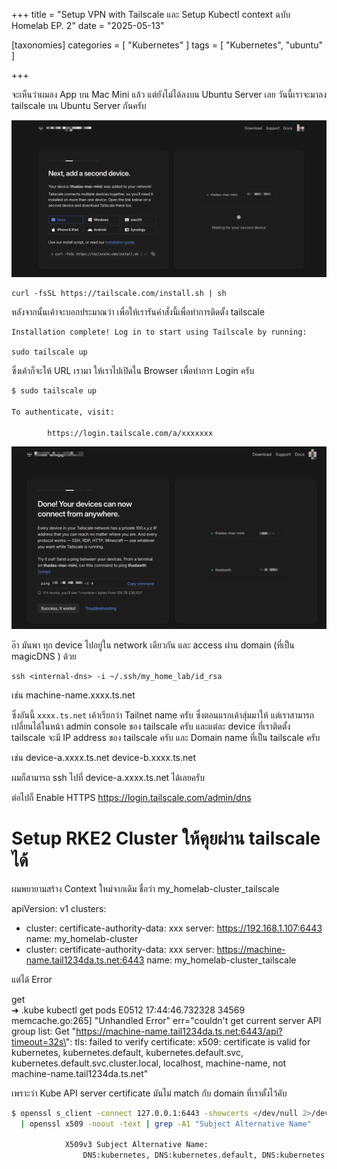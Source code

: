 +++
title = "Setup VPN with Tailscale และ Setup Kubectl context ฉบับ Homelab EP. 2"
date = "2025-05-13"

[taxonomies]
categories = [ "Kubernetes" ]
tags = [ "Kubernetes", "ubuntu" ]


+++

จะเห็นว่าผมลง App บน Mac Mini แล้ว แต่ยังไม่ได้ลงบน Ubuntu Server เลย
วันนี้เราจะมาลง tailscale บน Ubuntu Server กันครับ

![](tailscale-setup-guide.png)

```
curl -fsSL https://tailscale.com/install.sh | sh
```
หลังจากนั้นเค้าจะบอกประมาณว่า เพื่อให้เรารันคำสั่งนี้เพื่อทำการติดตั้ง tailscale

```
Installation complete! Log in to start using Tailscale by running:

sudo tailscale up
```

ซึ่งเค้าก็จะให้ URL เรามา ให้เราไปเปิดใน Browser เพื่อทำการ Login ครับ

```bash
$ sudo tailscale up

To authenticate, visit:

        https://login.tailscale.com/a/xxxxxxx

```

![](tailscale-connected.png)


อ๊า มันพา ทุก device ไปอยู่ใน network เดียวกัน และ access ผ่าน domain (ที่เป็น magicDNS ) ด้วย
```
ssh <internal-dns> -i ~/.ssh/my_home_lab/id_rsa
```

เช่น  machine-name.xxxx.ts.net

ซึ่งอันนี้ `xxxx.ts.net` เค้าเรียกว่า Tailnet name ครับ ซึ่งตอนแรกเค้าสุ่มมาให้ แต่เราสามารถเปลี่ยนได้ในหน้า admin console ของ tailscale ครับ และแต่ละ device ที่เราติดตั้ง tailscale จะมี IP address ของ tailscale ครับ และ Domain name ที่เป็น tailscale ครับ

เช่น 
device-a.xxxx.ts.net
device-b.xxxx.ts.net

ผมก็สามารถ ssh ไปที่ device-a.xxxx.ts.net ได้เลยครับ

ต่อไปก็ Enable HTTPS
https://login.tailscale.com/admin/dns

# Setup RKE2 Cluster ให้คุยผ่าน tailscale ได้

ผมพยายามสร้าง Context ใหม่จากเดิม ชื่อว่า my_homelab-cluster_tailscale

apiVersion: v1
clusters:
- cluster:
    certificate-authority-data: xxx
    server: https://192.168.1.107:6443
  name: my_homelab-cluster
- cluster:
    certificate-authority-data: xxx
    server: https://machine-name.tail1234da.ts.net:6443
  name: my_homelab-cluster_tailscale

แต่ได้ Error

get   
➜  .kube kubectl get pods
E0512 17:44:46.732328   34569 memcache.go:265] "Unhandled Error" err="couldn't get current server API group list: Get \"https://machine-name.tail1234da.ts.net:6443/api?timeout=32s\": tls: failed to verify certificate: x509: certificate is valid for kubernetes, kubernetes.default, kubernetes.default.svc, kubernetes.default.svc.cluster.local, localhost, machine-name, not machine-name.tail1234da.ts.net"

เพราะว่า Kube API server certificate มันไม่ match กับ domain ที่เราตั้งไว้คับ

```bash
$ openssl s_client -connect 127.0.0.1:6443 -showcerts </dev/null 2>/dev/null \
  | openssl x509 -noout -text | grep -A1 "Subject Alternative Name"

            X509v3 Subject Alternative Name:
                DNS:kubernetes, DNS:kubernetes.default, DNS:kubernetes.default.svc, DNS:kubernetes.default.svc.cluster.local, DNS:localhost, DNS:machine-name, IP Address:127.0.0.1, IP Address:0:0:0:0:0:0:0:1, IP Address:192.168.1.107, IP Address:2001:FB1:128:97CD:AAA1:59FF:FE4F:4A54, IP Address:10.43.0.1
```

